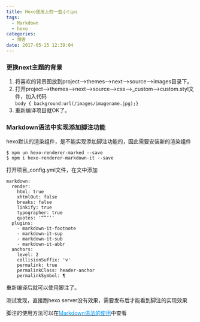 ```yaml
---
title: Hexo使用上的一些小tips
tags:
  - Markdown
  - hexo
categories:
  - 博客
date: 2017-05-15 12:39:04
---
```


### 更换next主题的背景
1. 将喜欢的背景图放到project-->themes-->next-->source-->images目录下。
2. 打开project-->themes-->next-->source-->css-->_custom-->custom.styl文件，加入代码<br>
`body { background:url(/images/imagename.jpg);}`
3. 重新编译项目就OK了。

<!-- more -->

### Markdown语法中实现添加脚注功能
hexo默认的渲染组件，是不能实现添加脚注功能的，因此需要安装新的渲染组件
```
$ npm un hexo-renderer-marked --save
$ npm i hexo-renderer-markdown-it --save
```

打开项目_config.yml文件，在文中添加
```
markdown:
  render:
    html: true
    xhtmlOut: false
    breaks: false
    linkify: true
    typographer: true
    quotes: '“”‘’'
  plugins:
    - markdown-it-footnote
    - markdown-it-sup
    - markdown-it-sub
    - markdown-it-abbr
  anchors:
    level: 2
    collisionSuffix: 'v'
    permalink: true
    permalinkClass: header-anchor
    permalinkSymbol: ¶
```
重新编译后就可以使用脚注了。

测试发现，直接跑hexo server没有效果，需要发布后才能看到脚注的实现效果

脚注的使用方法可以在[<font color=#0099ff>Markdown语法的使用</font>](http://www.lieeber.com/2017/01/22/markdown%E8%AF%AD%E6%B3%95%E7%9A%84%E4%BD%BF%E7%94%A8/ "Markdown语法的使用")中查看

